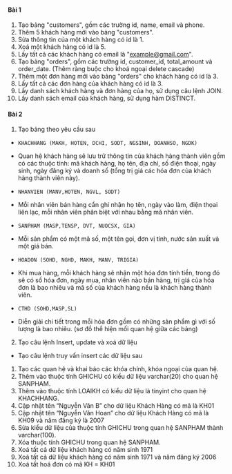 #### Bài 1
1. Tạo bảng "customers", gồm các trường id, name, email và phone.
2. Thêm 5 khách hàng mới vào bảng "customers".
3. Sửa thông tin của một khách hàng có id là 1.
4. Xoá một khách hàng có id là 5.
5. Lấy tất cả các khách hàng có email là "example@gmail.com".
6. Tạo bảng "orders", gồm các trường id, customer_id, total_amount và order_date. (Thêm ràng buộc cho khoá ngoại delete cascade)
7. Thêm một đơn hàng mới vào bảng "orders" cho khách hàng có id là 3.
8. Lấy tất cả các đơn hàng của khách hàng có id là 3.
9. Lấy danh sách khách hàng và đơn hàng của họ, sử dụng câu lệnh JOIN.
10. Lấy danh sách email của khách hàng, sử dụng hàm DISTINCT.
#### Bài 2
1. Tạo bảng theo yêu cầu sau
  - `KHACHHANG (MAKH, HOTEN, DCHI, SODT, NGSINH, DOANHSO, NGDK)`
  - Quan hệ khách hàng sẽ lưu trữ thông tin của khách hàng thành viên gồm có các thuộc tính: mã khách hàng, họ tên, địa chỉ, số điện thoại, ngày sinh, ngày đăng ký và doanh số (tổng trị giá các hóa đơn của khách hàng thành viên này).

  - `NHANVIEN (MANV,HOTEN, NGVL, SODT)`
  - Mỗi nhân viên bán hàng cần ghi nhận họ tên, ngày vào làm, điện thọai liên lạc, mỗi nhân viên phân biệt với nhau bằng mã nhân viên.

  - `SANPHAM (MASP,TENSP, DVT, NUOCSX, GIA)`
  - Mỗi sản phẩm có một mã số, một tên gọi, đơn vị tính, nước sản xuất và một giá bán.

  - `HOADON (SOHD, NGHD, MAKH, MANV, TRIGIA)`
  - Khi mua hàng, mỗi khách hàng sẽ nhận một hóa đơn tính tiền, trong đó sẽ có số hóa đơn, ngày mua, nhân viên nào bán hàng, trị giá của hóa đơn là bao nhiêu và mã số của khách hàng nếu là khách hàng thành viên.

  - `CTHD (SOHD,MASP,SL)`
  - Diễn giải chi tiết trong mỗi hóa đơn gồm có những sản phẩm gì với số lượng là bao nhiêu. (sơ đồ thể hiện mối quan hệ giữa các bảng)

2. Tạo câu lệnh Insert, update và xoá dữ liệu
  - Tạo câu lệnh truy vấn insert các dữ liệu sau
  
  1. Tạo các quan hệ và khai báo các khóa chính, khóa ngoại của quan hệ.
  2. Thêm vào thuộc tính GHICHU có kiểu dữ liệu varchar(20) cho quan hệ SANPHAM.
  3. Thêm vào thuộc tính LOAIKH có kiểu dữ liệu là tinyint cho quan hệ KHACHHANG.
  4. Cập nhật tên “Nguyễn Văn B” cho dữ liệu Khách Hàng có mã là KH01
  5. Cập nhật tên “Nguyễn Văn Hoan” cho dữ liệu Khách Hàng có mã là KH09 và năm đăng ký là 2007
  6. Sửa kiểu dữ liệu của thuộc tính GHICHU trong quan hệ SANPHAM thành varchar(100).
  7. Xóa thuộc tính GHICHU trong quan hệ SANPHAM.
  8. Xoá tất cả dữ liệu khách hàng có năm sinh 1971
  9. Xoá tất cả dữ liệu khách hàng có năm sinh 1971 và năm đăng ký 2006
  10. Xoá tất hoá đơn có mã KH = KH01
